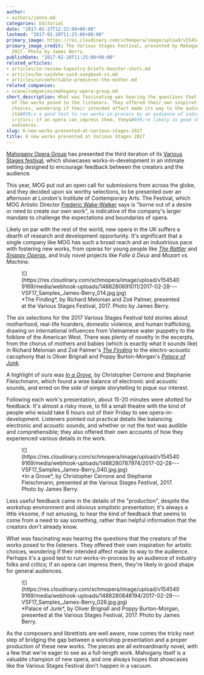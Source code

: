 ```yaml
---
author:
- authors/jenna.md
categories: Editorial
date: "2017-02-27T12:22:00+00:00"
lastmod: "2017-02-28T11:25:00+00:00"
primary_image: https://res.cloudinary.com/schmopera/image/upload/v1545409169/media/webhook-uploads/1488280027751/2017-02-28---Square-VSF17_Samples_James-Berry_023.jpg.jpg
primary_image_credit: The Various Stages Festival, presented by Mahogany Opera Group,
  2017. Photo by James Berry.
publishDate: "2017-02-28T11:25:00+00:00"
related_articles:
- articles/in-review-tapestry-briefs-booster-shots.md
- articles/he-saidshe-said-songbook-vi.md
- articles/uncomfortable-premieres-the-mother.md
related_companies:
- scene/companies/mahogany-opera-group.md
short_description: What was fascinating was hearing the questions that the creators
  of the works posed to the listeners. They offered their own inspiration for artistic
  choices, wondering if their intended affect made its way to the audience. Perhaps
  it&#039;s a good test to run works-in-process by an audience of industry folks and
  critics; if an opera can impress them, they&#039;re likely in good shape for general
  audiences.
slug: 6-new-works-presented-at-various-stages-2017
title: 6 new works presented at Various Stages 2017
---
```


[Mahogany Opera Group](/scene/companies/mahogany-opera-group/) has presented the third iteration of its [Various Stages festival](https://www.mahoganyoperagroup.co.uk/productions/various-stages-festival-2017/), which showcases works-in-development in an intimate setting designed to encourage feedback between the creators and the audience.

This year, MOG put out an open call for submissions from across the globe, and they decided upon six worthy selections, to be presented over an afternoon at London's Institute of Contemporary Arts. The Festival, which MOG Artistic Director [Frederic Wake-Walker](/talking-with-directors-frederic-wake-walker/) says is "borne out of a desire or need to create our own work", is indicative of the company's larger mandate to challenge the expectations and boundaries of opera. 

Likely on par with the rest of the world, new opera in the UK suffers a dearth of research and development opportunity. It's significant that a single company like MOG has such a broad reach and an industrious pace with fostering new works, from operas for young people like [*The Rattler*](/delightfully-creepy-mahogany-opera-groups-the-rattler/) and [*Snappy Operas*](/great-ideas-snappy-operas/), and truly novel projects like *Folie à Deux* and *Mozart vs. Machine*.

<figure data-type="image">![](https://res.cloudinary.com/schmopera/image/upload/v1545409169/media/webhook-uploads/1488280691011/2017-02-28---VSF17_Samples_James-Berry_014.jpg.jpg)
<figcaption>*The Finding*, by Richard Melonian and Zoë Palmer, presented at the Various Stages Festival, 2017. Photo by James Berry.</figcaption>
</figure>

The six selections for the 2017 Various Stages Festival told stories about motherhood, real-life hoarders, domestic violence, and human trafficking, drawing on international influences from Vietnamese water puppetry to the folklore of the American West. There was plenty of novelty in the excerpts, from the chorus of mothers and babies (which is exactly what it sounds like) in Richard Melonian and Zoë Palmer's [*The Finding*](https://www.mahoganyoperagroup.co.uk/productions/various-stages-festival-2017/the-finding/) to the electro-acoustic cacophony that is Oliver Brignall and Poppy Burton-Morgan's [*Palace of Junk*](https://www.mahoganyoperagroup.co.uk/productions/various-stages-festival-2017/palace-of-junk/). 

A highlight of ours was [*In a Grove*](https://www.mahoganyoperagroup.co.uk/productions/various-stages-festival-2017/in-a-grove/), by Christopher Cerrone and Stephanie Fleischmann, which found a wise balance of electronic and acoustic sounds, and erred on the side of simple storytelling to pique our interest. 

Following each work's presentation, about 15-20 minutes were allotted for feedback. It's almost a risky move, to fill a small theatre with the kind of people who would take 6 hours out of their Friday to see opera-in-development. Listeners pointed out practical details like balancing electronic and acoustic sounds, and whether or not the text was audible and comprehensible; they also offered their own accounts of how they experienced various details in the work. 

<figure data-type="image">![](https://res.cloudinary.com/schmopera/image/upload/v1545409169/media/webhook-uploads/1488280787974/2017-02-28---VSF17_Samples_James-Berry_040.jpg.jpg)
<figcaption>*In a Grove*, by Christopher Cerrone and Stephanie Fleischmann, presented at the Various Stages Festival, 2017. Photo by James Berry.</figcaption>
</figure>

Less useful feedback came in the details of the "production", despite the workshop environment and obvious simplistic presentation; it's always a little irksome, if not amusing, to hear the kind of feedback that seems to come from a need to say *something*, rather than helpful information that the creators don't already know. 

What was fascinating was hearing the questions that the creators of the works posed to the listeners. They offered their own inspiration for artistic choices, wondering if their intended affect made its way to the audience. Perhaps it's a good test to run works-in-process by an audience of industry folks and critics; if an opera can impress them, they're likely in good shape for general audiences.

<figure data-type="image">![](https://res.cloudinary.com/schmopera/image/upload/v1545409169/media/webhook-uploads/1488280848194/2017-02-28---VSF17_Samples_James-Berry_026.jpg.jpg)
<figcaption>*Palace of Junk*, by Oliver Brignall and Poppy Burton-Morgan, presented at the Various Stages Festival, 2017. Photo by James Berry.</figcaption>
</figure>

As the composers and librettists are well aware, now comes the tricky next step of bridging the gap between a workshop presentation and a proper production of these new works. The pieces are all extroardinarily novel, with a few that we're eager to see as a full-length work. Mahogany itself is a valuable champion of new opera, and one always hopes that showcases like the Various Stages Festival don't happen in a vacuum.
